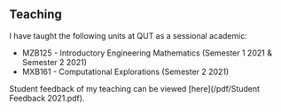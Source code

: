 ## Teaching

I have taught the following units at QUT as a sessional academic:
* MZB125 - Introductory Engineering Mathematics (Semester 1 2021 & Semester 2 2021)
* MXB161 - Computational Explorations (Semester 2 2021)

Student feedback of my teaching can be viewed [here](/pdf/Student Feedback 2021.pdf).


